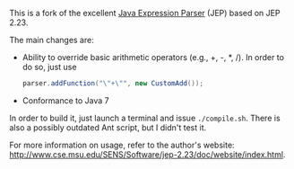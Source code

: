 This is a fork of the excellent [Java Expression Parser](http://www.cse.msu.edu/SENS/Software/jep-2.23/doc/website/index.html) (JEP) based on JEP 2.23.

The main changes are:
- Ability to override basic arithmetic operators (e.g., +, -, *, /). In order to do so, just use

    ```java
    parser.addFunction("\"+\"", new CustomAdd());
    ```
- Conformance to Java 7

In order to build it, just launch a terminal and issue `./compile.sh`. There is also a possibly outdated Ant script, but I didn't test it.

For more information on usage, refer to the author's website: http://www.cse.msu.edu/SENS/Software/jep-2.23/doc/website/index.html.
